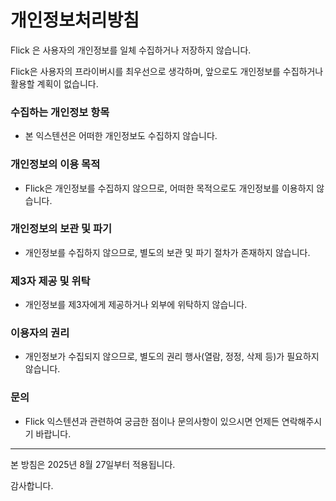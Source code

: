 # 개인정보처리방침

Flick 은 사용자의 개인정보를 일체 수집하거나 저장하지 않습니다.

Flick은 사용자의 프라이버시를 최우선으로 생각하며, 앞으로도 개인정보를 수집하거나 활용할 계획이 없습니다.

### 수집하는 개인정보 항목

- 본 익스텐션은 어떠한 개인정보도 수집하지 않습니다.

### 개인정보의 이용 목적

- Flick은 개인정보를 수집하지 않으므로, 어떠한 목적으로도 개인정보를 이용하지 않습니다.

### 개인정보의 보관 및 파기

- 개인정보를 수집하지 않으므로, 별도의 보관 및 파기 절차가 존재하지 않습니다.

### 제3자 제공 및 위탁

- 개인정보를 제3자에게 제공하거나 외부에 위탁하지 않습니다.

### 이용자의 권리

- 개인정보가 수집되지 않으므로, 별도의 권리 행사(열람, 정정, 삭제 등)가 필요하지 않습니다.

### 문의

- Flick 익스텐션과 관련하여 궁금한 점이나 문의사항이 있으시면 언제든 연락해주시기 바랍니다.

---

본 방침은 2025년 8월 27일부터 적용됩니다.

감사합니다.
